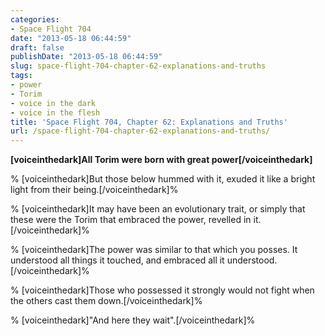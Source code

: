 ```yaml
---
categories:
- Space Flight 704
date: "2013-05-18 06:44:59"
draft: false
publishDate: "2013-05-18 06:44:59"
slug: space-flight-704-chapter-62-explanations-and-truths
tags:
- power
- Torim
- voice in the dark
- voice in the flesh
title: 'Space Flight 704, Chapter 62: Explanations and Truths'
url: /space-flight-704-chapter-62-explanations-and-truths/
---
```

**\[voiceinthedark\]All Torim were born with great
power\[/voiceinthedark\]**

% \[voiceinthedark\]But those below hummed with it, exuded it like a
bright light from their being.\[/voiceinthedark\]%

% \[voiceinthedark\]It may have been an evolutionary trait, or simply
that these were the Torim that embraced the power, revelled in
it.\[/voiceinthedark\]%

% \[voiceinthedark\]The power was similar to that which you posses. It
understood all things it touched, and embraced all it
understood.\[/voiceinthedark\]%

% \[voiceinthedark\]Those who possessed it strongly would not fight when
the others cast them down.\[/voiceinthedark\]%

% \[voiceinthedark\]"And here they wait".\[/voiceinthedark\]%